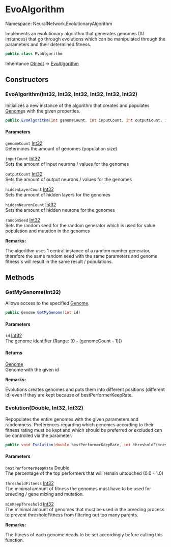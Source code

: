 # EvoAlgorithm

Namespace: NeuralNetwork.EvolutionaryAlgorithm

Implements an evolutionary algorithm that generates genomes (AI instances) that go through evolutions which can be manipulated through the parameters and their determined fitness.

```csharp
public class EvoAlgorithm
```

Inheritance [Object](https://docs.microsoft.com/en-us/dotnet/api/system.object) → [EvoAlgorithm](./neuralnetwork.evolutionaryalgorithm.evoalgorithm.md)

## Constructors

### **EvoAlgorithm(Int32, Int32, Int32, Int32, Int32, Int32)**

Initializes a new instance of the algorithm that creates and populates [Genome](./neuralnetwork.evolutionaryalgorithm.genome.md)s with the given properties.

```csharp
public EvoAlgorithm(int genomeCount, int inputCount, int outputCount, int hiddenLayerCount, int hiddenNeuronCount, int randomSeed)
```

#### Parameters

`genomeCount` [Int32](https://docs.microsoft.com/en-us/dotnet/api/system.int32)<br>
Determines the amount of genomes (population size)

`inputCount` [Int32](https://docs.microsoft.com/en-us/dotnet/api/system.int32)<br>
Sets the amount of input neurons / values for the genomes

`outputCount` [Int32](https://docs.microsoft.com/en-us/dotnet/api/system.int32)<br>
Sets the amount of output neurons / values for the genomes

`hiddenLayerCount` [Int32](https://docs.microsoft.com/en-us/dotnet/api/system.int32)<br>
Sets the amount of hidden layers for the genomes

`hiddenNeuronCount` [Int32](https://docs.microsoft.com/en-us/dotnet/api/system.int32)<br>
Sets the amount of hidden neurons for the genomes

`randomSeed` [Int32](https://docs.microsoft.com/en-us/dotnet/api/system.int32)<br>
Sets the random seed for the random generator which is used for value population and mutation in the genomes

**Remarks:**

The algorithm uses 1 central instance of a random number generator, therefore the same random seed with the same parameters and genome fitness's will result in the same result / populations.

## Methods

### **GetMyGenome(Int32)**

Allows access to the specified [Genome](./neuralnetwork.evolutionaryalgorithm.genome.md).

```csharp
public Genome GetMyGenome(int id)
```

#### Parameters

`id` [Int32](https://docs.microsoft.com/en-us/dotnet/api/system.int32)<br>
The genome identifier (Range: [0 - (genomeCount - 1)])

#### Returns

[Genome](./neuralnetwork.evolutionaryalgorithm.genome.md)<br>
Genome with the given id

**Remarks:**

Evolutions creates genomes and puts them into different positions (different id) even if they are kept because of bestPerformerKeepRate.

### **Evolution(Double, Int32, Int32)**

Repopulates the entire genomes with the given parameters and randomness.
 Preferences regarding which genomes according to their fitness rating must be kept and which should be preferred or excluded can be controlled via the parameter.

```csharp
public void Evolution(double bestPerformerKeepRate, int thresholdFitness, int minKeepThreshold)
```

#### Parameters

`bestPerformerKeepRate` [Double](https://docs.microsoft.com/en-us/dotnet/api/system.double)<br>
The percentage of the top performers that will remain untouched (0.0 - 1.0)

`thresholdFitness` [Int32](https://docs.microsoft.com/en-us/dotnet/api/system.int32)<br>
The minimal amount of fitness the genomes must have to be used for breeding / gene mixing and mutation.

`minKeepThreshold` [Int32](https://docs.microsoft.com/en-us/dotnet/api/system.int32)<br>
The minimal amount of genomes that must be used in the breeding process to prevent thresholdFitness from filtering out too many parents.

**Remarks:**

The fitness of each genome needs to be set accordingly before calling this function.
